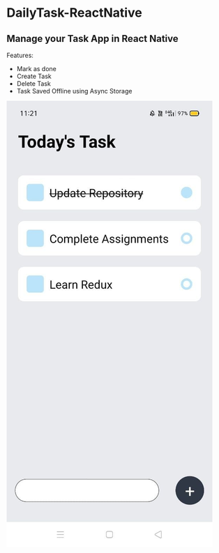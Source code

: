 # DailyTask-ReactNative

<h2>Manage your Task App in React Native</h2>
Features:
<ul>
 <li> Mark as done </li>
 <li> Create Task </li>
 <li>  Delete Task </li>
 <li> Task Saved Offline using Async Storage </li>

  </ul>
  
  <img src="p1.jpg"> 
